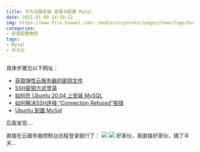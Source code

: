 ```yaml
---
title: 华为云服务器 登录与配置 Mysql
date: 2021-01-09 14:56:22
img: https://www-file.huawei.com/-/media/corporate/images/home/logo/huawei_logo.png
categories: 
- 安装配置教程
tags:
- Mysql
- 华为云
---
```




具体步骤见以下网址：

- [获取弹性云服务器的密钥文件](https://support.huaweicloud.com/ugs-saphana/zh-cn_topic_0261394124.html)
- [SSH密钥方式登录](https://support.huaweicloud.com/usermanual-ecs/zh-cn_topic_0017955380.html)
- [如何在 Ubuntu 20.04 上安装 MySQL](https://yq.aliyun.com/articles/758177)
- [如何解决SSH连接 “Connection Refused”报错](https://www.wbolt.com/how-to-fix-ssh-connection-refused.html)
- [Ubuntu 配置 MySql](https://zhuanlan.zhihu.com/p/110353846?utm_source=wechat_session&utm_medium=social&utm_oi=1136270670114693120&utm_campaign=shareopn)

后面发现....

直接在云服务器控制台远程登录就行了：
![](https://img-blog.csdnimg.cn/20210109145443719.png?x-oss-process=image/watermark,type_ZmFuZ3poZW5naGVpdGk,shadow_10,text_aHR0cHM6Ly9ibG9nLmNzZG4ubmV0L0plc3NpZWVlZWVlZQ==,size_16,color_FFFFFF,t_70)
![](https://img-blog.csdnimg.cn/202101091455537.png?x-oss-process=image/watermark,type_ZmFuZ3poZW5naGVpdGk,shadow_10,text_aHR0cHM6Ly9ibG9nLmNzZG4ubmV0L0plc3NpZWVlZWVlZQ==,size_16,color_FFFFFF,t_70)
好家伙，我直接好家伙，搞了半天...


